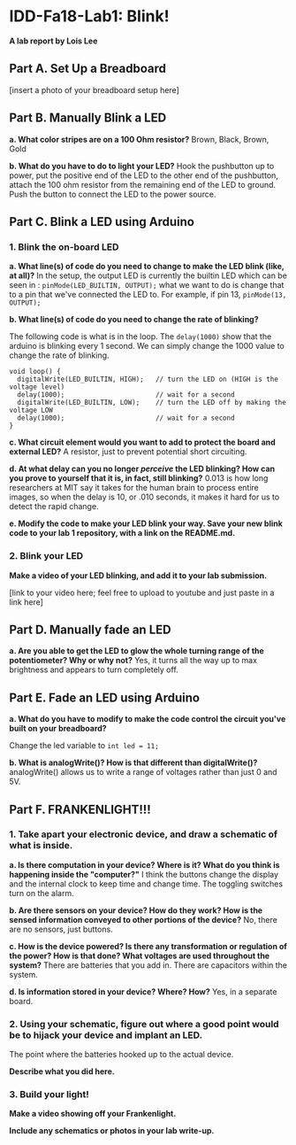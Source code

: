 # IDD-Fa18-Lab1: Blink!

**A lab report by Lois Lee**

## Part A. Set Up a Breadboard

[insert a photo of your breadboard setup here]


## Part B. Manually Blink a LED

**a. What color stripes are on a 100 Ohm resistor?**
Brown, Black, Brown, Gold
 
**b. What do you have to do to light your LED?**
Hook the pushbutton up to power, put the positive end of the LED to the other end of the pushbutton, attach the 100 ohm resistor from the remaining end of the LED to ground. Push the button to connect the LED to the power source.


## Part C. Blink a LED using Arduino

### 1. Blink the on-board LED

**a. What line(s) of code do you need to change to make the LED blink (like, at all)?**
In the setup, the output LED is currently the builtin LED which can be seen in : `pinMode(LED_BUILTIN, OUTPUT);` what we want to do is change that to a pin that we've connected the LED to. For example, if pin 13, `pinMode(13, OUTPUT);`

**b. What line(s) of code do you need to change the rate of blinking?**

The following code is what is in the loop. The `delay(1000)` show that the arduino is blinking every 1 second. We can simply change the 1000 value to change the rate of blinking. 
```
void loop() {
  digitalWrite(LED_BUILTIN, HIGH);   // turn the LED on (HIGH is the voltage level)
  delay(1000);                       // wait for a second
  digitalWrite(LED_BUILTIN, LOW);    // turn the LED off by making the voltage LOW
  delay(1000);                       // wait for a second
}
```

**c. What circuit element would you want to add to protect the board and external LED?**
A resistor, just to prevent potential short circuiting.
 
**d. At what delay can you no longer *perceive* the LED blinking? How can you prove to yourself that it is, in fact, still blinking?**
0.013 is how long researchers at MIT say it takes for the human brain to process entire images, so when the delay is 10, or .010 seconds, it makes it hard for us to detect the rapid change.



**e. Modify the code to make your LED blink your way. Save your new blink code to your lab 1 repository, with a link on the README.md.**


### 2. Blink your LED

**Make a video of your LED blinking, and add it to your lab submission.**

[link to your video here; feel free to upload to youtube and just paste in a link here]


## Part D. Manually fade an LED

**a. Are you able to get the LED to glow the whole turning range of the potentiometer? Why or why not?**
Yes, it turns all the way up to max brightness and appears to turn completely off.


## Part E. Fade an LED using Arduino

**a. What do you have to modify to make the code control the circuit you've built on your breadboard?**

Change the led variable to `int led = 11;`     

**b. What is analogWrite()? How is that different than digitalWrite()?**
analogWrite() allows us to write a range of voltages rather than just 0 and 5V.


## Part F. FRANKENLIGHT!!!

### 1. Take apart your electronic device, and draw a schematic of what is inside. 

**a. Is there computation in your device? Where is it? What do you think is happening inside the "computer?"**
I think the buttons change the display and the internal clock to keep time and change time. The toggling switches turn on the alarm.

**b. Are there sensors on your device? How do they work? How is the sensed information conveyed to other portions of the device?**
No, there are no sensors, just buttons.

**c. How is the device powered? Is there any transformation or regulation of the power? How is that done? What voltages are used throughout the system?**
There are batteries that you add in. There are capacitors within the system.

**d. Is information stored in your device? Where? How?**
Yes, in a separate board.

### 2. Using your schematic, figure out where a good point would be to hijack your device and implant an LED.
The point where the batteries hooked up to the actual device.

**Describe what you did here.**

### 3. Build your light!

**Make a video showing off your Frankenlight.**

**Include any schematics or photos in your lab write-up.**
